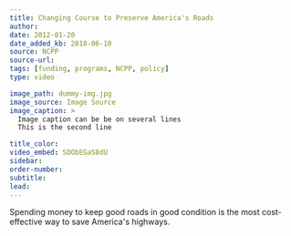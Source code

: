 ```yaml
---
title: Changing Course to Preserve America's Roads
author:
date: 2012-01-20
date_added_kb: 2018-06-10
source: NCPP
source-url:
tags: [funding, programs, NCPP, policy]
type: video

image_path: dummy-img.jpg
image_source: Image Source
image_caption: >
  Image caption can be be on several lines
  This is the second line

title_color:
video_embed: SDObEGaS8dU
sidebar:
order-number:
subtitle:
lead:
---
```


Spending money to keep good roads in good condition is the most cost-effective way to save America's highways.
<!--more-->
